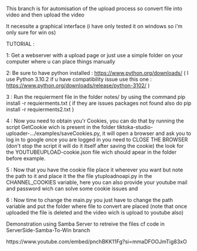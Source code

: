 This branch is for automisation of the upload process so convert file into video and then upload the video

It necessite a graphical interface (i have only tested it on windows so i'm only sure for win os)

TUTORIAL : 


1: Get a webserver with a upload page or just use a simple folder on your computer where u can place things manually

2: Be sure to have python installed : https://www.python.org/downloads/ ( I use Python 3.10.2 if u have compatibility issue use this one : https://www.python.org/downloads/release/python-3102/ )

3 : Run the requierment file in the folder notes/ by using the command pip install -r requierments.txt ( if they are issues packages not found also do pip install -r requierments2.txt )

4 : Now you need to obtain you'r Cookies, you can do that by running the script GetCookie wich is present in the folder tiktoka-studio-uploader-.../examples/saveCookies.py, it will open a browser and ask you to log in to google once you are logged in you need to CLOSE THE BROWSER (don't stop the script it will do it itself after saving the cookie) the look for the YOUTUBEUPLOAD-cookie.json file wich should apear in the folder before example.

5 : Now that you have the cookie file place it wherever you want but note the path to it and place it the the file ytuploadnoapi.py in the CHANNEL_COOKIES variable, here you can also provide your youtube mail and password wich can solve some cookie issues and 

6 : Now time to change the main.py you just have to change the path variable and put the folder where file to convert are placed (note that once uploaded the file is deleted and the video wich is upload to youtube also)


Demonstration using Samba Server to retreive the files cf code in ServerSide-Samba-To-Win branch
<html>
  <body>
       https://www.youtube.com/embed/pnchBKK11Fg?si=mmaDFOOJmTig83xO
  </body>
</html>
